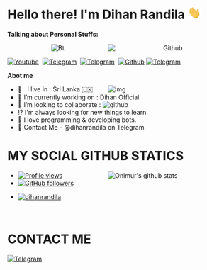 <!-- MY TITTLE -->

# Hello there! I'm Dihan Randila <img src="https://raw.githubusercontent.com/ABSphreak/ABSphreak/master/gifs/Hi.gif" width="30px">




<!-- Talking about you -->
**Talking about Personal Stuffs:**

<!-- Any image aligned to the right. Beware the width -->


<p align="center"><img src="https://user-images.githubusercontent.com/49580304/110318584-81067880-7fc2-11eb-8391-152d308e7f2b.gif" alt="Bt" />
<img width="55%" align="right" alt="Github" src="https://raw.githubusercontent.com/onimur/.github/master/.resources/git-header.svg" />  
  


<!-- BADGES -->

[![Youtube](https://img.shields.io/badge/YouTube%20Channel-ff0000?style=flat&labelColor=224242&logoColor=white&for-the-badge&logo=youtube)](https://www.youtube.com/channel/UCJYoog0kYNDridrBlcvwMoQ)&nbsp;
[![Telegram](https://img.shields.io/badge/Telegram-Dihan%20Offcial-blue)](https://t.me/dihanofficial)&nbsp;
[![Telegram](https://img.shields.io/badge/Telegram-Dihan%20Offcial%20Support-blue)](https://dihan_official)&nbsp;
[![Github](https://img.shields.io/badge/Github-000000?style=style=flat&labelColor=224242&logoColor=white&for-the-badge&logo=github)](https://github.com/dihanofficial)
[![Telegram](https://img.shields.io/badge/Telegram-Contact%20Me-blue)](https://t.me/dihanrandila)&nbsp;

<!-- INFO -->

**Abot me**

<!-- IMG -->

<img width="55%" align="right" alt="img " src="https://raw.githubusercontent.com/onimur/.github/master/.resources/git-header.svg" />

-  🚶‍ &nbsp; I live in : Sri Lanka 🇱🇰  <br>
-  🔭 I’m currently working on : Dihan Official  <br>
-  👯 I’m looking to collaborate : ![github](https://img.shields.io/badge/On-Github-black)  <br>
-  ⁉️ I'm always looking for new things to learn.
-  🦾 I love programming & developing bots.
-  🤖 Contact Me - @dihanrandila on Telegram

<!-- STATS -->

# MY SOCIAL GITHUB STATICS

<a href="https://github.com/dihanrandila1/handle-path-oz">
    <img width="55%" align="right" alt="Onimur's github stats" src="https://github-readme-stats.vercel.app/api?username=dihanrandila1&show_icons=true&theme=midnight-purple" />
  </a>

- [![Profile views](https://gpvc.arturio.dev/dihanrandila1)](https://gpvc.arturio.dev/dihanrandila1)
- [![GitHub followers](https://img.shields.io/github/followers/dihanrandila1.svg?style=social&label=Follow&maxAge=2592000)](https://github.com/dihanrandila1?tab=followers)
- <p align="left"> <a href="https://github.com/dihanrandil1"><img src="https://github-profile-trophy.vercel.app/?username=dihanrandila1&no-bg=true" alt="dihanrandila" /></a> </p>

&nbsp;



# CONTACT ME

[![Telegram](https://img.shields.io/badge/Telegram-003245?style=flat&labelColor=224242&logoColor=white&for-the-badge&logo=telegram)](https://t.me/dihanofficial)&nbsp;

